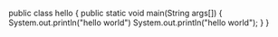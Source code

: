 public class hello
  {
    public static void main(String args[])
    {
      System.out.println("hello world")
      System.out.println("hello world");
        }
  }
